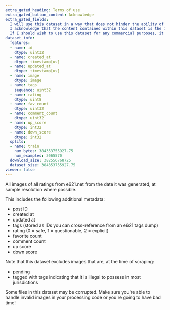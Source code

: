 ```yaml
---
extra_gated_heading: Terms of use
extra_gated_button_content: Acknowledge
extra_gated_fields:
  I will use this dataset in a way that does not hinder the ability of artists to make a living from their work: checkbox
  I acknowledge that the content contained within this dataset is the intellectual property of the artists who created it: checkbox
  If I should wish to use this dataset for any commercial purposes, it is my responsibility to obtain the appropriate permissions from the copyright holders: checkbox
dataset_info:
  features:
  - name: id
    dtype: uint32
  - name: created_at
    dtype: timestamp[us]
  - name: updated_at
    dtype: timestamp[us]
  - name: image
    dtype: image
  - name: tags
    sequence: uint32
  - name: rating
    dtype: uint8
  - name: fav_count
    dtype: uint32
  - name: comment_count
    dtype: uint32
  - name: up_score
    dtype: int32
  - name: down_score
    dtype: int32
  splits:
  - name: train
    num_bytes: 384353755927.75
    num_examples: 3065570
  download_size: 382556768725
  dataset_size: 384353755927.75
viewer: false
---
```


All images of all ratings from e621.net from the date it was generated, at sample resolution where possible.

This includes the following additional metadata:
- post ID
- created at
- updated at
- tags (stored as IDs you can cross-reference from an e621 tags dump)
- rating (0 = safe, 1 = questionable, 2 = explicit)
- favorite count
- comment count
- up score
- down score

Note that this dataset excludes images that are, at the time of scraping:
- pending
- tagged with tags indicating that it is illegal to possess in most jurisdictions

Some files in this dataset may be corrupted. Make sure you're able to handle invalid images in your processing code or you're going to have bad time!